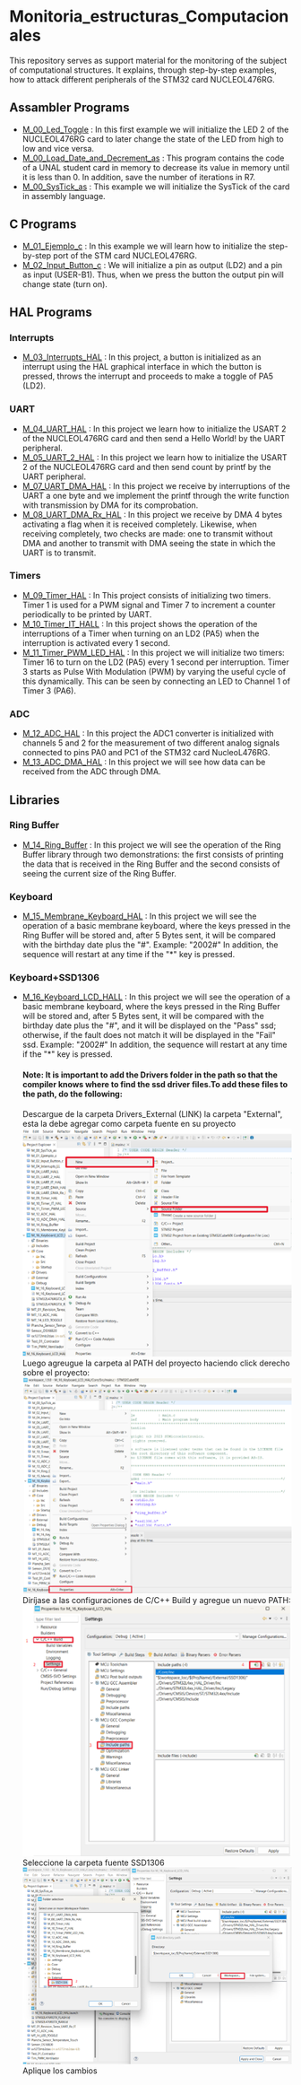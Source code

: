 # Monitoria_estructuras_Computacionales
This repository serves as support material for the monitoring of the subject of computational structures. It explains, through step-by-step examples, how to attack different peripherals of the STM32 card NUCLEOL476RG.

## Assambler Programs
* [M_00_Led_Toggle](https://github.com/Tjimenez1303/Monitoria_estructuras_Computacionales/tree/main/M_00_Led_Toggle) : In this first example we will initialize the LED 2 of the NUCLEOL476RG card to later change the state of the LED from high to low and vice versa.
* [M_00_Load_Date_and_Decrement_as](https://github.com/Tjimenez1303/Monitoria_estructuras_Computacionales/tree/main/M_00_Load_Date_and_Decrement_as) : This program contains the code of a UNAL student card in memory to decrease its value in memory until it is less than 0. In addition, save the number of iterations in R7. 
* [M_00_SysTick_as](https://github.com/Tjimenez1303/Monitoria_estructuras_Computacionales/tree/main/M_00_SysTick_as) : This example we will initialize the SysTick of the card in assembly language. 

## C Programs
* [M_01_Ejemplo_c](https://github.com/Tjimenez1303/Monitoria_estructuras_Computacionales/tree/main/M_01_Ejemplo_c) : In this example we will learn how to initialize the step-by-step port of the STM card NUCLEOL476RG.
* [M_02_Input_Button_c](https://github.com/Tjimenez1303/Monitoria_estructuras_Computacionales/tree/main/M_02_Input_Button_c) : We will initialize a pin as output (LD2) and a pin as input (USER-B1). Thus, when we press the button the output pin will change state (turn on).

## HAL Programs
### Interrupts
* [M_03_Interrupts_HAL](https://github.com/Tjimenez1303/Monitoria_estructuras_Computacionales/tree/main/M_03_Interrupts_HAL) : In this project, a button is initialized as an interrupt using the HAL graphical interface in which the button is pressed, throws the interrupt and proceeds to make a toggle of PA5 (LD2).

### UART
* [M_04_UART_HAL](https://github.com/Tjimenez1303/Monitoria_estructuras_Computacionales/tree/main/M_04_UART_HALL) : In this project we learn how to initialize the USART 2 of the NUCLEOL476RG card and then send a Hello World! by the UART peripheral.
* [M_05_UART_2_HAL](https://github.com/Tjimenez1303/Monitoria_estructuras_Computacionales/tree/main/M_05_UART_2_HAL) : In this project we learn how to initialize the USART 2 of the NUCLEOL476RG card and then send count by printf by the UART peripheral.
* [M_07_UART_DMA_HAL](https://github.com/Tjimenez1303/Monitoria_estructuras_Computacionales/tree/main/M_07_UART_DMA_HAL) : In this project we receive by interruptions of the UART a one byte and we implement the printf through the write function with transmission by DMA for its comprobation.
* [M_08_UART_DMA_Rx_HAL](https://github.com/Tjimenez1303/Monitoria_estructuras_Computacionales/tree/main/M_08_UART_DMA_Rx_HAL) : In this project we receive by DMA 4 bytes activating a flag when it is received completely. Likewise, when receiving completely, two checks are made: one to transmit without DMA and another to transmit with DMA seeing the state in which the UART is to transmit.


### Timers
* [M_09_Timer_HAL](https://github.com/Tjimenez1303/Monitoria_estructuras_Computacionales/tree/main/M_09_Timer_HAL) : In This project consists of initializing two timers. Timer 1 is used for a PWM signal and Timer 7 to increment a counter periodically to be printed by UART.
* [M_10_Timer_IT_HALL](https://github.com/Tjimenez1303/Monitoria_estructuras_Computacionales/tree/main/M_10_Timer_IT_HAL) : In this project shows the operation of the interruptions of a Timer when turning on an LD2 (PA5) when the interruption is activated every 1 second.
* [M_11_Timer_PWM_LED_HAL](https://github.com/Tjimenez1303/Monitoria_estructuras_Computacionales/tree/main/M_11_Timer_PWM_LED_HAL) : In this project we will initialize two timers: Timer 16 to turn on the LD2 (PA5) every 1 second per interruption. Timer 3 starts as Pulse With Modulation (PWM) by varying the useful cycle of this dynamically. This can be seen by connecting an LED to Channel 1 of Timer 3 (PA6).


### ADC
* [M_12_ADC_HAL](https://github.com/Tjimenez1303/Monitoria_estructuras_Computacionales/tree/main/M_12_ADC_HAL) : In this project the ADC1 converter is initialized with channels 5 and 2 for the measurement of two different analog signals connected to pins PA0 and PC1 of the STM32 card NucleoL476RG.
* [M_13_ADC_DMA_HAL](https://github.com/Tjimenez1303/Monitoria_estructuras_Computacionales/blob/main/M_13_ADC_DMA_HAL/Core/Src/main.c) : In this project we will see how data can be received from the ADC through DMA.



## Libraries

### Ring Buffer
* [M_14_Ring_Buffer](https://github.com/Tjimenez1303/Monitoria_estructuras_Computacionales/tree/main/M_14_Ring_Buffer) : In this project we will see the operation of the Ring Buffer library through two demonstrations: the first consists of printing the data that is received in the Ring Buffer and the second consists of seeing the current size of the Ring Buffer.

### Keyboard
* [M_15_Membrane_Keyboard_HAL](https://github.com/Tjimenez1303/Monitoria_estructuras_Computacionales/tree/main/M_15_Membrane_Keyboard_HAL) : In this project we will see the operation of a basic membrane keyboard, where the keys pressed in the Ring Buffer will be stored and, after 5 Bytes sent, it will be compared with the birthday date plus the "#". Example: "2002#" In addition, the sequence will restart at any time if the "*" key is pressed.

### Keyboard+SSD1306
* [M_16_Keyboard_LCD_HALL](https://github.com/Tjimenez1303/Monitoria_estructuras_Computacionales/tree/main/M_16_Keyboard_LCD_HAL) : In this project we will see the operation of a basic membrane keyboard, where the keys pressed in the Ring Buffer will be stored and, after 5 Bytes sent, it will be compared with the birthday date plus the "#", and it will be displayed on the "Pass" ssd; otherwise, if the fault does not match it will be displayed in the "Fail" ssd. Example: "2002#" In addition, the sequence will restart at any time if the "*" key is pressed.
  #### **Note:** It is important to add the Drivers folder in the path so that the compiler knows where to find the ssd driver files.To add these files to the path, do the following:
  Descargue de la carpeta Drivers_External (LINK) la carpeta "External", esta la debe agregar como carpeta fuente en su proyecto
  ![Carpeta Fuente](https://github.com/Tjimenez1303/Monitoria_estructuras_Computacionales/blob/main/Images/Carpeta_Fuente.png)
  Luego agreugue la carpeta al PATH del proyecto haciendo click derecho sobre el proyecto:
  ![Propiedades](https://github.com/Tjimenez1303/Monitoria_estructuras_Computacionales/blob/main/Images/Propiedades.png)
  Diríjase a las configuraciones de C/C++ Build y agregue un nuevo PATH:
  ![PATH](https://github.com/Tjimenez1303/Monitoria_estructuras_Computacionales/blob/main/Images/Path.png)
  Seleccione la carpeta fuente SSD1306
  ![Carpeta PATH](https://github.com/Tjimenez1303/Monitoria_estructuras_Computacionales/blob/main/Images/Carpeta_Path.png)
  Aplique los cambios
  
